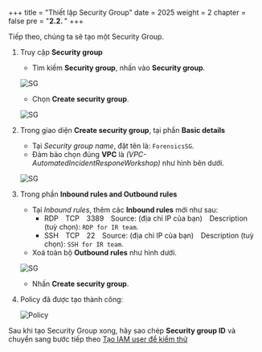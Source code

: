 +++
title = "Thiết lập Security Group"
date = 2025
weight = 2
chapter = false
pre = "<b>2.2. </b>"
+++

<!-- ## Thiết lập Security Group -->

Tiếp theo, chúng ta sẽ tạo một Security Group.

1. Truy cập **Security group**

   - Tìm kiếm **Security group**, nhấn vào **Security group**.

   ![SG](../../../images/2/2.2/Access_SG.png)

   - Chọn **Create security group**.

   ![SG](../../../images/2/2.2/Create_SG.png)

2. Trong giao diện **Create security group**, tại phần **Basic details**

   - Tại _Security group name_, đặt tên là: `ForensicsSG`.
   - Đảm bảo chọn đúng **VPC** là _(VPC-AutomatedIncidentResponeWorkshop)_ như hình bên dưới.
   
   ![SG](../../../images/2/2.2/Create_SG_basic_detail.png)

3. Trong phần **Inbound rules and Outbound rules**

   - Tại _Inbound rules_, thêm các **Inbound rules** mới như sau:
     - RDP TCP 3389 Source: (địa chỉ IP của bạn) Description (tuỳ chọn): `RDP for IR team`.
     - SSH TCP 22 Source: (địa chỉ IP của bạn) Description (tuỳ chọn): `SSH for IR team`.
   - Xoá toàn bộ **Outbound rules** như hình dưới.

   ![SG](../../../images/2/2.2/Create_SG_rules.png)

   - Nhấn **Create security group**.

4. Policy đã được tạo thành công:

   ![Policy](../../../images/2/2.2/Create_SG_success.png)

Sau khi tạo Security Group xong, hãy sao chép **Security group ID** và chuyển sang bước tiếp theo [Tạo IAM user để kiểm thử](../2.3-Create-an-IAM-user-for-Testing)
